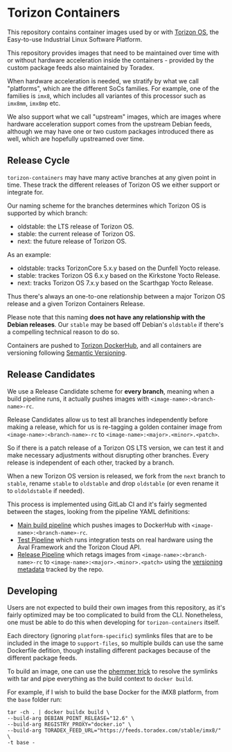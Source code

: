 # Torizon Containers

This repository contains container images used by or with
[Torizon OS](https://www.torizon.io), the Easy-to-use Industrial Linux Software 
Platform.

This repository provides images that need to be maintained over time with or
without hardware acceleration inside the containers - provided by the custom
package feeds also maintained by Toradex.

When hardware acceleration is needed, we stratify by what we call "platforms",
which are the different SoCs families. For example, one of the families is
`imx8`, which includes all variantes of this processor such as `imx8mm`,
`imx8mp` etc.

We also support what we call "upstream" images, which are images where hardware
acceleration support comes from the upstream Debian feeds, although we may have
one or two custom packages introduced there as well, which are hopefully
upstreamed over time.

## Release Cycle

`torizon-containers` may have many active branches at any given point in time.
These track the different releases of Torizon OS we either support or integrate
for.

Our naming scheme for the branches determines which Torizon OS is supported by
which branch:

- oldstable: the LTS release of Torizon OS.
- stable: the current release of Torizon OS.
- next: the future release of Torizon OS.

As an example:

- oldstable: tracks TorizonCore 5.x.y based on the Dunfell Yocto release.
- stable: trackes Torizon OS 6.x.y based on the Kirkstone Yocto Release.
- next: tracks Torizon OS 7.x.y based on the Scarthgap Yocto Release.

Thus there's always an one-to-one relationship between a major Torizon OS
release and a given Torizon Containers Release.

Please note that this naming **does not have any relationship with the Debian
releases**. Our `stable` may be based off Debian's `oldstable` if there's
a compelling technical reason to do so.

Containers are pushed to [Torizon DockerHub](https://hub.docker.com/u/torizon),
and all containers are versioning following
[Semantic Versioning](https://semver.org/).

## Release Candidates

We use a Release Candidate scheme for **every branch**, meaning when a build
pipeline runs, it actually pushes images with `<image-name>:<branch-name>-rc`.

Release Candidates allow us to test all branches independently before making a
release, which for us is re-tagging a golden container image from
`<image-name>:<branch-name>-rc` to `<image-name>:<major>.<minor>.<patch>`.

So if there is a patch release of a Torizon OS LTS version, we can test it and
make necessary adjustments without disrupting other branches. Every release is
independent of each other, tracked by a branch.

When a new Torizon OS version is released, we fork from the `next` branch to
`stable`, rename `stable` to `oldstable` and drop `oldstable` (or even rename it
to `oldoldstable` if needed).

This process is implemented using GitLab CI and it's fairly segmented between
the stages, looking from the pipeline YAML definitions:

- [Main build pipeline](.gitlab-ci.yml) which pushes images to DockerHub with
 `<image-name>:<branch-name>-rc`.
- [Test Pipeline](ci-scripts/test/test.yml) which runs integration tests on real
hardware using the Aval Framework and the Torizon Cloud API.
- [Release Pipeline](ci-scripts/release/release.yml) which retags images from
`<image-name>:<branch-name>-rc` to `<image-name>:<major>.<minor>.<patch>` using
the [versioning metadata](ci-scripts/container-versions) tracked by the repo.

## Developing

Users are not expected to build their own images from this repository, as it's
fairly optimized may be too complicated to build from the CLI. Nonetheless, one
must be able to do this when developing for `torizon-containers` itself.

Each directory (ignoring `platform-specific`) symlinks files that are to be
included in the image to `support-files`, so multiple builds can use the same
Dockerfile defition, though installing different packages because of the
different package feeds.

To build an image, one can use the 
[phemmer trick](https://github.com/moby/moby/issues/6094#issuecomment-54556720)
to resolve the symlinks with tar and pipe everything as the build context to
`docker build`.

For example, if I wish to build the base Docker for the iMX8 platform, from the
`base` folder run:

```
tar -ch . | docker buildx build \
--build-arg DEBIAN_POINT_RELEASE="12.6" \
--build-arg REGISTRY_PROXY="docker.io" \
--build-arg TORADEX_FEED_URL="https://feeds.toradex.com/stable/imx8/" \
-t base -
```
